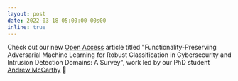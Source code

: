 ```yaml
---
layout: post
date: 2022-03-18 05:00:00-00s00
inline: true
---
```


Check out our new [Open Access](https://www.mdpi.com/2624-800X/2/1/10) article titled "Functionality-Preserving Adversarial Machine Learning for Robust Classification in Cybersecurity and Intrusion Detection Domains: A Survey", work led by our PhD student [Andrew McCarthy](https://scholar.google.com/citations?user=o75v0YQAAAAJ) :open_book:
